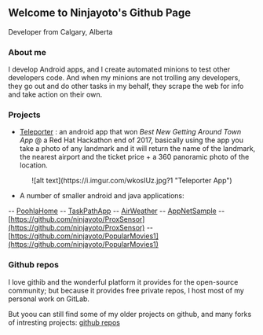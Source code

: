 ## Welcome to Ninjayoto's Github Page

Developer from Calgary, Alberta

### About me

I develop Android apps, and I create automated minions to test other developers code. 
And when my minions are not trolling any developers, they go out and do other tasks in my behalf, they scrape the web for info and take  action on their own.

### Projects

- [Teleporter](https://devpost.com/software/teleporter) :  an android app that won _Best New Getting Around Town App_ @ a Red Hat Hackathon end of 2017, basically using the app you take a photo of any landmark and it will return the name of the landmark, the nearest airport and the ticket price + a 360 panoramic photo of the location.


<center>![alt text](https://i.imgur.com/wkosIUz.jpg?1 "Teleporter App")</center>

- A number of smaller android and java applications:

-- [PoohlaHome](https://github.com/ninjayoto/PoohlaHome)
-- [TaskPathApp](https://github.com/ninjayoto/TaskPathApp)
-- [AirWeather](https://github.com/ninjayoto/AirWeather)
-- [AppNetSample](https://github.com/ninjayoto/AppNetSample)
-- [https://github.com/ninjayoto/ProxSensor](https://github.com/ninjayoto/ProxSensor)
-- [https://github.com/ninjayoto/PopularMovies1](https://github.com/ninjayoto/PopularMovies1)



### Github repos

I love githib and the wonderful platform it provides for the open-source community; but because it provides free private repos, I host most of my personal work on GitLab.

But yoou can still find some of my older projects on github, and many forks of intresting projects:
[github repos](https://github.com/ninjayoto)

